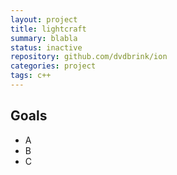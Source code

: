 ```yaml
---
layout: project
title: lightcraft
summary: blabla
status: inactive
repository: github.com/dvdbrink/ion
categories: project
tags: c++
---
```


## Goals
* A
* B
* C
